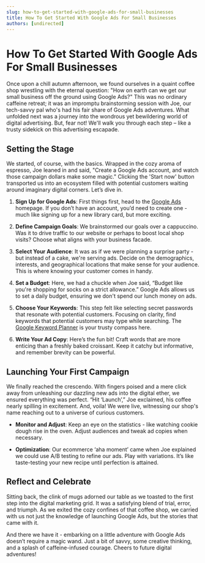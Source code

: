 ```yaml
---
slug: how-to-get-started-with-google-ads-for-small-businesses
title: How To Get Started With Google Ads For Small Businesses
authors: [undirected]
---
```


# How To Get Started With Google Ads For Small Businesses

Once upon a chill autumn afternoon, we found ourselves in a quaint coffee shop wrestling with the eternal question: "How on earth can we get our small business off the ground using Google Ads?" This was no ordinary caffeine retreat; it was an impromptu brainstorming session with Joe, our tech-savvy pal who's had his fair share of Google Ads adventures. What unfolded next was a journey into the wondrous yet bewildering world of digital advertising. But, fear not! We'll walk you through each step – like a trusty sidekick on this advertising escapade.

## Setting the Stage

We started, of course, with the basics. Wrapped in the cozy aroma of espresso, Joe leaned in and said, "Create a Google Ads account, and watch those campaign dollars make some magic." Clicking the 'Start now' button transported us into an ecosystem filled with potential customers waiting around imaginary digital corners. Let’s dive in.

1. **Sign Up for Google Ads**: First things first, head to the [Google Ads](https://ads.google.com) homepage. If you don’t have an account, you’d need to create one - much like signing up for a new library card, but more exciting.
  
2. **Define Campaign Goals**: We brainstormed our goals over a cappuccino. Was it to drive traffic to our website or perhaps to boost local shop visits? Choose what aligns with your business facade.

3. **Select Your Audience**: It was as if we were planning a surprise party - but instead of a cake, we're serving ads. Decide on the demographics, interests, and geographical locations that make sense for your audience. This is where knowing your customer comes in handy.

4. **Set a Budget**: Here, we had a chuckle when Joe said, “Budget like you're shopping for socks on a strict allowance.” Google Ads allows us to set a daily budget, ensuring we don't spend our lunch money on ads.

5. **Choose Your Keywords**: This step felt like selecting secret passwords that resonate with potential customers. Focusing on clarity, find keywords that potential customers may type while searching. The [Google Keyword Planner](https://ads.google.com/home/tools/keyword-planner/) is your trusty compass here.

6. **Write Your Ad Copy**: Here’s the fun bit! Craft words that are more enticing than a freshly baked croissant. Keep it catchy but informative, and remember brevity can be powerful.

## Launching Your First Campaign

We finally reached the crescendo. With fingers poised and a mere click away from unleashing our dazzling new ads into the digital ether, we ensured everything was perfect. “Hit ‘Launch’,” Joe exclaimed, his coffee nearly spilling in excitement. And, voila! We were live, witnessing our shop's name reaching out to a universe of curious customers.

- **Monitor and Adjust**: Keep an eye on the statistics - like watching cookie dough rise in the oven. Adjust audiences and tweak ad copies when necessary.

- **Optimization**: Our ecommerce ‘aha moment’ came when Joe explained we could use A/B testing to refine our ads. Play with variations. It’s like taste-testing your new recipe until perfection is attained.

## Reflect and Celebrate

Sitting back, the clink of mugs adorned our table as we toasted to the first step into the digital marketing grid. It was a satisfying blend of trial, error, and triumph. As we exited the cozy confines of that coffee shop, we carried with us not just the knowledge of launching Google Ads, but the stories that came with it.

And there we have it - embarking on a little adventure with Google Ads doesn’t require a magic wand. Just a bit of savvy, some creative thinking, and a splash of caffeine-infused courage. Cheers to future digital adventures!